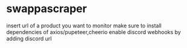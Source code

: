 # swappascraper

insert url of a product you want to monitor
make sure to install dependencies of axios/pupeteer,cheerio
enable discord webhooks by adding discord url
